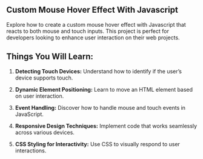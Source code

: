 ## Custom Mouse Hover Effect With Javascript

Explore how to create a custom mouse hover effect with Javascript that reacts to both mouse and touch inputs. This project is perfect for developers looking to enhance user interaction on their web projects.

## Things You Will Learn:

1. **Detecting Touch Devices:** Understand how to identify if the user’s device supports touch.

2. **Dynamic Element Positioning:** Learn to move an HTML element based on user interaction.

3. **Event Handling:** Discover how to handle mouse and touch events in JavaScript.

4. **Responsive Design Techniques:** Implement code that works seamlessly across various devices.

5. **CSS Styling for Interactivity:** Use CSS to visually respond to user interactions.